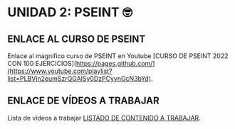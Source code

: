 # UNIDAD 2: PSEINT 🤓

## ENLACE AL CURSO DE PSEINT
Enlace al magnífico curso de PSEINT en Youtube [CURSO DE PSEINT 2022 CON 100 EJERCICIOS](https://pages.github.com/](https://www.youtube.com/playlist?list=PLBVjn2eumSzrQGAlSy0DzPCyvnGcN3bYd).

## ENLACE DE VÍDEOS A TRABAJAR
Lista de vídeos a trabajar [LISTADO DE CONTENIDO A TRABAJAR](https://docs.google.com/spreadsheets/d/1gksMKsIPHzSHnU2vjInsWXbdGVuFmtdW4ftzDRAIDeA/edit?gid=827079426#gid=827079426).
